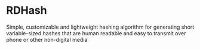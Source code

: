 # RDHash
Simple, customizable and lightweight hashing algorithm for generating short variable-sized hashes that are human readable and easy to transmit over phone or other non-digital media
